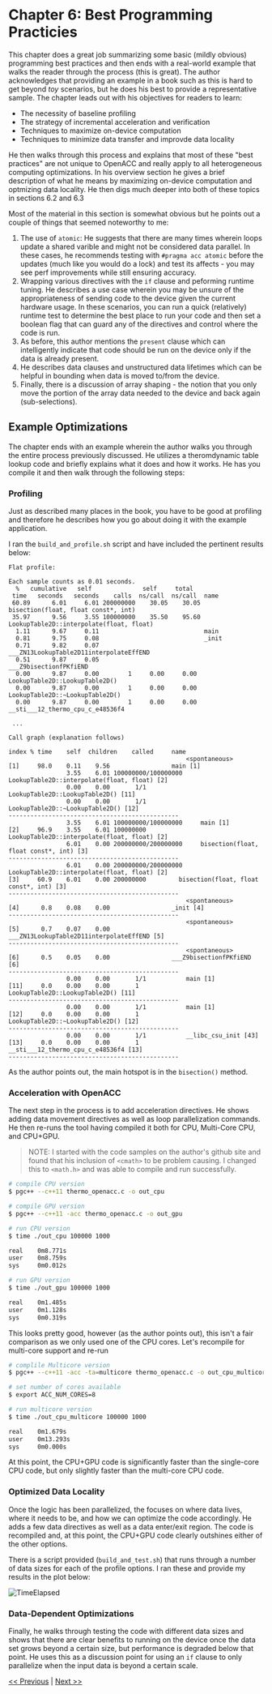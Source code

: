 # Chapter 6: Best Programming Practicies

This chapter does a great job summarizing some basic (mildly obvious) programming best practices and then ends with a real-world example that walks the reader through the process (this is great). The author acknowledges that providing an example in a book such as this is hard to get beyond _toy_ scenarios, but he does his best to provide a representative sample. The chapter leads out with his objectives for readers to learn:

- The necessity of baseline profiling
- The strategy of incremental acceleration and verification
- Techniques to maximize on-device computation
- Techniques to minimize data transfer and improvde data locality

He then walks through this process and explains that most of these "best practices" are not unique to OpenACC and really apply to all heterogeneous computing optimizations. In his overview section he gives a brief description of what he means by maximizing on-device computation and optmizing data locality. He then digs much deeper into both of these topics in sections 6.2 and 6.3

Most of the material in this section is somewhat obvious but he points out a couple of things that seemed noteworthy to me:

1. The use of `atomic`: He suggests that there are many times wherein loops update a shared varible and might not be considered data parallel. In these cases, he recommends testing with `#pragma acc atomic` before the updates (much like you would do a lock) and test its affects - you may see perf improvements while still ensuring accuracy.
1. Wrapping various directives with the `if` clause and peforming runtime tuning. He describes a use case wherein you may be unsure of the appropriateness of sending code to the device given the current hardware usage. In these scenarios, you can run a quick (relatively) runtime test to determine the best place to run your code and then set a boolean flag that can guard any of the directives and control where the code is run. 
1. As before, this author mentions the `present` clause which can intelligently indicate that code should be run on the device only if the data is already present. 
1. He describes data clauses and unstructured data lifetimes which can be helpful in bounding when data is moved to/from the device.
1. Finally, there is a discussion of array shaping - the notion that you only move the portion of the array data needed to the device and back again (sub-selections).

## Example Optimizations

The chapter ends with an example wherein the author walks you through the entire process previously discussed. He utilizes a theromdynamic table lookup code and briefly explains what it does and how it works. He has you compile it and then walk through the following steps:

### Profiling

Just as described many places in the book, you have to be good at profiling and therefore he describes how you go about doing it with the example application.

I ran the `build_and_profile.sh` script and have included the pertinent results below:

```text
Flat profile:

Each sample counts as 0.01 seconds.
  %   cumulative   self              self     total
 time   seconds   seconds    calls  ns/call  ns/call  name
 60.89      6.01     6.01 200000000    30.05    30.05  bisection(float, float const*, int)
 35.97      9.56     3.55 100000000    35.50    95.60  LookupTable2D::interpolate(float, float)
  1.11      9.67     0.11                             main
  0.81      9.75     0.08                             _init
  0.71      9.82     0.07                             ___ZN13LookupTable2D11interpolateEffEND
  0.51      9.87     0.05                             ___Z9bisectionfPKfiEND
  0.00      9.87     0.00        1     0.00     0.00  LookupTable2D::LookupTable2D()
  0.00      9.87     0.00        1     0.00     0.00  LookupTable2D::~LookupTable2D()
  0.00      9.87     0.00        1     0.00     0.00  __sti___12_thermo_cpu_c_e48536f4  

 ...

Call graph (explanation follows)

index % time    self  children    called     name
                                                 <spontaneous>
[1]     98.0    0.11    9.56                 main [1]
                3.55    6.01 100000000/100000000     LookupTable2D::interpolate(float, float) [2]
                0.00    0.00       1/1           LookupTable2D::LookupTable2D() [11]
                0.00    0.00       1/1           LookupTable2D::~LookupTable2D() [12]
-----------------------------------------------
                3.55    6.01 100000000/100000000     main [1]
[2]     96.9    3.55    6.01 100000000         LookupTable2D::interpolate(float, float) [2]
                6.01    0.00 200000000/200000000     bisection(float, float const*, int) [3]
-----------------------------------------------
                6.01    0.00 200000000/200000000     LookupTable2D::interpolate(float, float) [2]
[3]     60.9    6.01    0.00 200000000         bisection(float, float const*, int) [3]
-----------------------------------------------
                                                 <spontaneous>
[4]      0.8    0.08    0.00                 _init [4]
-----------------------------------------------
                                                 <spontaneous>
[5]      0.7    0.07    0.00                 ___ZN13LookupTable2D11interpolateEffEND [5]
-----------------------------------------------
                                                 <spontaneous>
[6]      0.5    0.05    0.00                 ___Z9bisectionfPKfiEND [6]
-----------------------------------------------
                0.00    0.00       1/1           main [1]
[11]     0.0    0.00    0.00       1         LookupTable2D::LookupTable2D() [11]
-----------------------------------------------
                0.00    0.00       1/1           main [1]
[12]     0.0    0.00    0.00       1         LookupTable2D::~LookupTable2D() [12]
-----------------------------------------------
                0.00    0.00       1/1           __libc_csu_init [43]
[13]     0.0    0.00    0.00       1         __sti___12_thermo_cpu_c_e48536f4 [13]
-----------------------------------------------

```

As the author points out, the main hotspot is in the `bisection()` method.

### Acceleration with OpenACC

The next step in the process is to add acceleration directives. He shows adding data movement directives as well as loop parallelization commands. He then re-runs the tool having compiled it both for CPU, Multi-Core CPU, and CPU+GPU.

> NOTE: I started with the code samples on the author's github site and found that his inclusion of `<cmath>` to be problem causing. I changed this to `<math.h>` and was able to compile and run successfully.

```bash
# compile CPU version
$ pgc++ --c++11 thermo_openacc.c -o out_cpu

# compile GPU version
$ pgc++ --c++11 -acc thermo_openacc.c -o out_gpu

# run CPU version
$ time ./out_cpu 100000 1000

real    0m8.771s
user    0m8.759s
sys     0m0.012s

# run GPU version
$ time ./out_gpu 100000 1000

real    0m1.485s
user    0m1.128s
sys     0m0.319s
```

This looks pretty good, however (as the author points out), this isn't a fair comparison as we only used one of the CPU cores. Let's recompile for multi-core support and re-run

```bash
# complile Multicore version
$ pgc++ --c++11 -acc -ta=multicore thermo_openacc.c -o out_cpu_multicore

# set number of cores available
$ export ACC_NUM_CORES=8

# run multicore version
$ time ./out_cpu_multicore 100000 1000

real    0m1.679s
user    0m13.293s
sys     0m0.000s
```

At this point, the CPU+GPU code is significantly faster than the single-core CPU code, but only slightly faster than the multi-core CPU code.

### Optimized Data Locality

Once the logic has been parallelized, the focuses on where data lives, where it needs to be, and how we can optimize the code accordingly. He adds a few data directives as well as a data enter/exit region. The code is recompiled and, at this point, the CPU+GPU code clearly outshines either of the other options.

There is a script provided (`build_and_test.sh`) that runs through a number of data sizes for each of the profile options. I ran these and provide my results in the plot below:

![TimeElapsed](thermotables/scale.png)

### Data-Dependent Optimizations

Finally, he walks through testing the code with different data sizes and shows that there are clear benefits to running on the device once the data set grows beyond a certain size, but performance is degraded below that point. He uses this as a discussion point for using an `if` clause to only parallelize when the input data is beyond a certain scale.



[<< Previous](../Chapter_05/readme.md)
|
[Next >>](../Chapter_07/readme.md)
